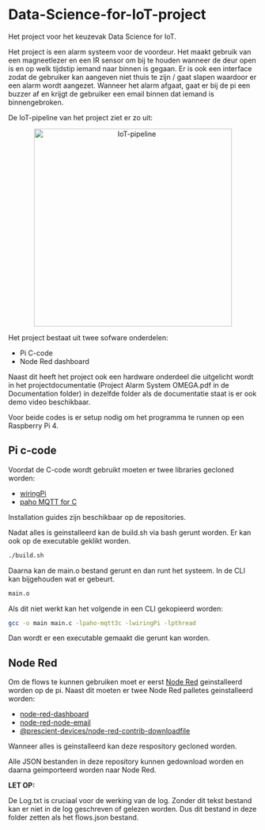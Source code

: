 # Data-Science-for-IoT-project

Het project voor het keuzevak Data Science for IoT.

Het project is een alarm systeem voor de voordeur. Het maakt gebruik van een magneetlezer en een IR sensor om bij te houden wanneer de deur open is en op welk tijdstip iemand naar binnen is gegaan. Er is ook een interface zodat de gebruiker kan aangeven niet thuis te zijn / gaat slapen waardoor er een alarm wordt aangezet. Wanneer het alarm afgaat, gaat er bij de pi een buzzer af en krijgt de gebruiker een email binnen dat iemand is binnengebroken.

De IoT-pipeline van het project ziet er zo uit:

<p align="center">
  <img width="400" src="https://i.imgur.com/kC5iHOo.png" alt="IoT-pipeline">

  </p>

Het project bestaat uit twee sofware onderdelen:
- Pi C-code
- Node Red dashboard

Naast dit heeft het project ook een hardware onderdeel die uitgelicht wordt in het projectdocumentatie (Project Alarm System OMEGA.pdf in de Documentation folder) in dezelfde folder als de documentatie staat is er ook demo video beschikbaar.

Voor beide codes is er setup nodig om het programma te runnen op een Raspberry Pi 4.

## Pi c-code

Voordat de C-code wordt gebruikt moeten er twee libraries gecloned worden:
- [wiringPi](https://github.com/WiringPi/WiringPi)
- [paho MQTT for C](https://github.com/eclipse/paho.mqtt.c)

Installation guides zijn beschikbaar op de repositories.

Nadat alles is geinstalleerd kan de build.sh via bash gerunt worden. Er kan ook op de executable geklikt worden.

```bash
./build.sh
```
Daarna kan de main.o bestand gerunt en dan runt het systeem. In de CLI kan bijgehouden wat er gebeurt.

```bash
main.o
```
Als dit niet werkt kan het volgende in een CLI gekopieerd worden:

```bash
gcc -o main main.c -lpaho-mqtt3c -lwiringPi -lpthread
```
Dan wordt er een executable gemaakt die gerunt kan worden.

## Node Red

Om de flows te kunnen gebruiken moet er eerst [Node Red](https://nodered.org/docs/getting-started/raspberrypi) geinstalleerd worden op de pi. Naast dit moeten er twee Node Red palletes geinstalleerd worden:
- [node-red-dashboard](https://flows.nodered.org/node/node-red-dashboard)
- [node-red-node-email](https://flows.nodered.org/node/node-red-node-email)
- [@prescient-devices/node-red-contrib-downloadfile](https://flows.nodered.org/node/@prescient-devices/node-red-contrib-downloadfile?utm_source=YouTube&utm_medium=tutorial&utm_campaign=prescient-tutorials&utm_id=prescient)

Wanneer alles is geinstalleerd kan deze respository gecloned worden.

Alle JSON bestanden in deze repository kunnen gedownload worden en daarna geimporteerd worden naar Node Red.

**LET OP:**

De Log.txt is cruciaal voor de werking van de log. Zonder dit tekst bestand kan er niet in de log geschreven of gelezen worden. Dus dit bestand in deze folder zetten als het flows.json bestand.
